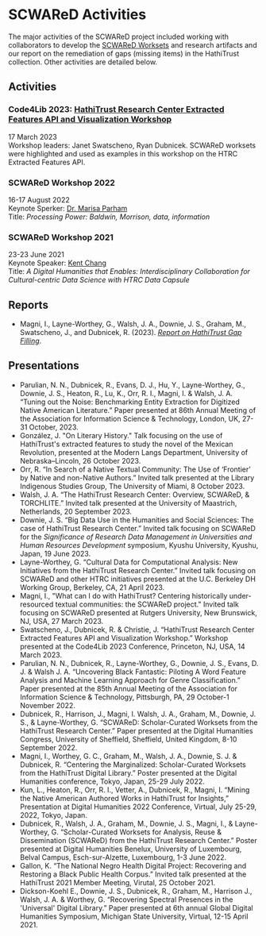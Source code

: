 # SCWAReD Activities

The major activities of the SCWAReD project included working with collaborators to develop the [SCWAReD Worksets](index.md) and research artifacts and our report on the remediation of gaps (missing items) in the HathiTrust collection. Other activities are detailed below.

## Activities
### Code4Lib 2023: [HathiTrust Research Center Extracted Features API and Visualization Workshop](https://2023.code4lib.org/workshops/hathitrust-research-center-extracted-features-api-and-visualization-workshop)
17 March 2023  
Workshop leaders: Janet Swatscheno, Ryan Dubnicek.
SCWAReD worksets were highlighted and used as examples in this workshop on the HTRC Extracted Features API.

### SCWAReD Workshop 2022
16-17 August 2022  
Keynote Sperker: [Dr. Marisa Parham](https://english.umd.edu/directory/marisa-parham)   
Title: _Processing Power: Baldwin, Morrison, data, information_

### SCWAReD Workshop 2021
23-23 June 2021  
Keynote Speaker: [Kent Chang](https://kentkc.org)   
Title: _A Digital Humanities that Enables: Interdisciplinary Collaboration for Cultural-centric Data Science with HTRC Data Capsule_

## Reports
- Magni, I., Layne-Worthey, G., Walsh, J. A., Downie, J. S., Graham, M., Swatscheno, J., and Dubnicek, R. (2023). _[Report on HathiTrust Gap Filling](gap-filling.md)_.

## Presentations
- Parulian, N. N., Dubnicek, R., Evans, D. J., Hu, Y., Layne-Worthey, G., Downie, J. S., Heaton, R., Lu, K., Orr, R. I., Magni, I. & Walsh, J. A. “Tuning out the Noise: Benchmarking Entity Extraction for Digitized Native American Literature.” Paper presented at 86th Annual Meeting of the Association for Information Science & Technology, London, UK, 27-31 October, 2023. 
- González, J. "On Literary History." Talk focusing on the use of HathiTrust's extracted features to study the novel of the Mexican Revolution, presented at the Modern Langs Department, University of Nebraska–Lincoln, 26 October 2023.
- Orr, R. “In Search of a Native Textual Community: The Use of ‘Frontier’ by Native and non-Native Authors.” Invited talk presented at the Library Indigenous Studies Group, The University of Miami, 8 October 2023.
- Walsh, J. A. “The HathiTrust Research Center: Overview, SCWAReD, & TORCHLITE.” Invited talk presented at the University of Maastrich, Netherlands, 20 September 2023.
- Downie, J. S. “Big Data Use in the Humanities and Social Sciences: The case of HathiTrust Research Center.” Invited talk focusing on SCWAReD for the _Significance of Research Data Management in Universities and Human Resources Development_ symposium, Kyushu University, Kyushu, Japan, 19 June 2023.
- Layne-Worthey, G. “Cultural Data for Computational Analysis: New Initiatives from the HathiTrust Research Center.” Invited talk focusing on SCWAReD and other HTRC initiatives presented at the U.C. Berkeley DH Working Group, Berkeley, CA, 21 April 2023. 
- Magni, I., "What can I do with HathiTrust? Centering historically under-resourced textual communities: the SCWAReD project." Invited talk focusing on SCWAReD presented at Rutgers University, New Brunswick, NJ, USA, 27 March 2023.
- Swatscheno, J., Dubnicek, R. & Christie, J. “HathiTrust Research Center Extracted Features API and Visualization Workshop.” Workshop presented at the Code4Lib 2023 Conference, Princeton, NJ, USA, 14 March 2023.
- Parulian, N. N., Dubnicek, R., Layne-Worthey, G., Downie, J. S., Evans, D. J. & Walsh J. A. “Uncovering Black Fantastic: Piloting A Word Feature Analysis and Machine Learning Approach for Genre Classification.” Paper presented at the 85th Annual Meeting of the Association for Information Science & Technology, Pittsburgh, PA, 29 October-1 November 2022.
- Dubnicek, R., Harrison, J., Magni, I. Walsh, J. A., Graham, M., Downie, J. S., & Layne-Worthey, G. “SCWAReD: Scholar-Curated Worksets from the HathiTrust Research Center.” Paper presented at the Digital Humanities Congress, University of Sheffield, Sheffield, United Kingdom, 8-10 September 2022.
- Magni, I., Worthey, G. C., Graham, M., Walsh, J. A., Downie, S. J. & Dubnicek, R. “Centering the Marginalized: Scholar-Curated Worksets from the HathiTrust Digital Library.” Poster presented at the Digital Humanities conference, Tokyo, Japan, 25-29 July 2022.
- Kun, L., Heaton, R., Orr, R. I., Vetter, A., Dubnicek, R., Magni, I. “Mining the Native American Authored Works in HathiTrust for Insights,” Presentation at Digital Humanities 2022 Conference, Virtual, July 25-29, 2022, Tokyo, Japan.
- Dubnicek, R., Walsh, J. A., Graham, M., Downie, J. S., Magni, I., & Layne-Worthey, G. “Scholar-Curated Worksets for Analysis, Reuse & Dissemination (SCWAReD) from the HathiTrust Research Center.” Poster presented at Digital Humanities Benelux, University of Luxembourg, Belval Campus, Esch-sur-Alzette, Luxembourg, 1-3 June 2022.
- Gallon, K. “The National Negro Health Digital Project: Recovering and Restoring a Black Public Health Corpus.” Invited talk presented at the HathiTrust 2021 Member Meeting, Virutal, 25 October 2021.
- Dickson-Koehl E., Downie, J. S., Dubnicek, R., Graham, M., Harrison J., Walsh, J. A. & Worthey, G. “Recovering Spectral Presences in the 'Universal' Digital Library.” Paper presented at 6th annual Global Digital Humanities Symposium, Michigan State University, Virtual, 12-15 April 2021.
 

<!-- ## Publications -->
